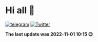 
# Hi all 👋

<a href="https://t.me/yukimirio"><img src="https://img.shields.io/badge/-Telegram-0088cc?style=flat-square&logo=telegram" alt="telegram"/></a>
<a href="https://twitter.com/RKuzhin" target="_blank"><img src="https://img.shields.io/badge/-Twitter-1ca0f1?style=flat-square&labelColor=1ca0f1&logo=twitter&logoColor=white" alt="Twitter"></a>

**The last update was 2022-11-01 10:15 😉**